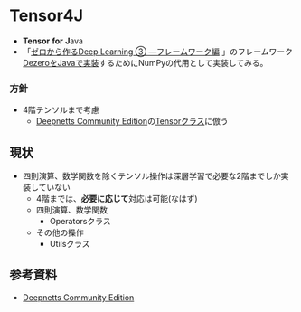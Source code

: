 
# Tensor4J
- **Tensor** **for** **J**ava
- 「[ゼロから作るDeep Learning ③ ―フレームワーク編](https://github.com/oreilly-japan/deep-learning-from-scratch-3)
  」のフレームワーク[DezeroをJavaで実装](https://github.com/zawashin/DeZero4j/tree/main)するためにNumPyの代用として実装してみる。

### 方針
- 4階テンソルまで考慮
  - [Deepnetts Community Edition](https://github.com/deepnetts/deepnetts-communityedition)の[Tensorクラス](https://github.com/deepnetts/deepnetts-communityedition/blob/community-visrec/deepnetts-core/src/main/java/deepnetts/util/Tensor.java)に倣う

## 現状

- 四則演算、数学関数を除くテンソル操作は深層学習で必要な2階までしか実装していない
  - 4階までは、**必要に応じて**対応は可能(なはず)
  - 四則演算、数学関数
    - Operatorsクラス
  - その他の操作
    - Utilsクラス

## 参考資料
- [Deepnetts Community Edition](https://github.com/deepnetts/deepnetts-communityedition) 
